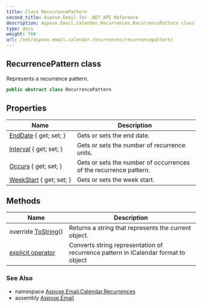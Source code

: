```yaml
---
title: Class RecurrencePattern
second_title: Aspose.Email for .NET API Reference
description: Aspose.Email.Calendar.Recurrences.RecurrencePattern class. Represents a recurrence pattern
type: docs
weight: 760
url: /net/aspose.email.calendar.recurrences/recurrencepattern/
---
```

## RecurrencePattern class

Represents a recurrence pattern.

```csharp
public abstract class RecurrencePattern
```

## Properties

| Name | Description |
| --- | --- |
| [EndDate](../../aspose.email.calendar.recurrences/recurrencepattern/enddate/) { get; set; } | Gets or sets the end date. |
| [Interval](../../aspose.email.calendar.recurrences/recurrencepattern/interval/) { get; set; } | Gets or sets the number of recurrence units. |
| [Occurs](../../aspose.email.calendar.recurrences/recurrencepattern/occurs/) { get; set; } | Gets or sets the number of occurrences of the recurrence pattern. |
| [WeekStart](../../aspose.email.calendar.recurrences/recurrencepattern/weekstart/) { get; set; } | Gets or sets the week start. |

## Methods

| Name | Description |
| --- | --- |
| override [ToString](../../aspose.email.calendar.recurrences/recurrencepattern/tostring/)() | Returns a string that represents the current object. |
| [explicit operator](../../aspose.email.calendar.recurrences/recurrencepattern/op_explicit/) | Converts string representation of recurrence pattern in ICalendar format to object |

### See Also

* namespace [Aspose.Email.Calendar.Recurrences](../../aspose.email.calendar.recurrences/)
* assembly [Aspose.Email](../../)


